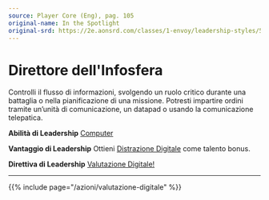 ```yaml
---
source: Player Core (Eng), pag. 105
original-name: In the Spotlight
original-srd: https://2e.aonsrd.com/classes/1-envoy/leadership-styles/5-infosphere-director
---
```


# Direttore dell'Infosfera

Controlli il flusso di informazioni, svolgendo un ruolo critico durante una
battaglia o nella pianificazione di una missione. Potresti impartire ordini
tramite un’unità di comunicazione, un datapad o usando la comunicazione
telepatica.

**Abilità di Leadership** [Computer](/abilita/computer)

**Vantaggio di Leadership** Ottieni
[Distrazione Digitale](/talenti/distrazione-digitale) come talento bonus.

**Direttiva di Leadership**
[Valutazione Digitale!](/azioni/valutazione-digitale)

---

{{% include page="/azioni/valutazione-digitale" %}}
